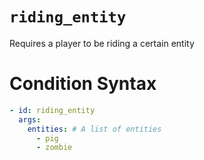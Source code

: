 # `riding_entity`

Requires a player to be riding a certain entity

# Condition Syntax
```yaml
- id: riding_entity
  args:
    entities: # A list of entities
      - pig
      - zombie
```
